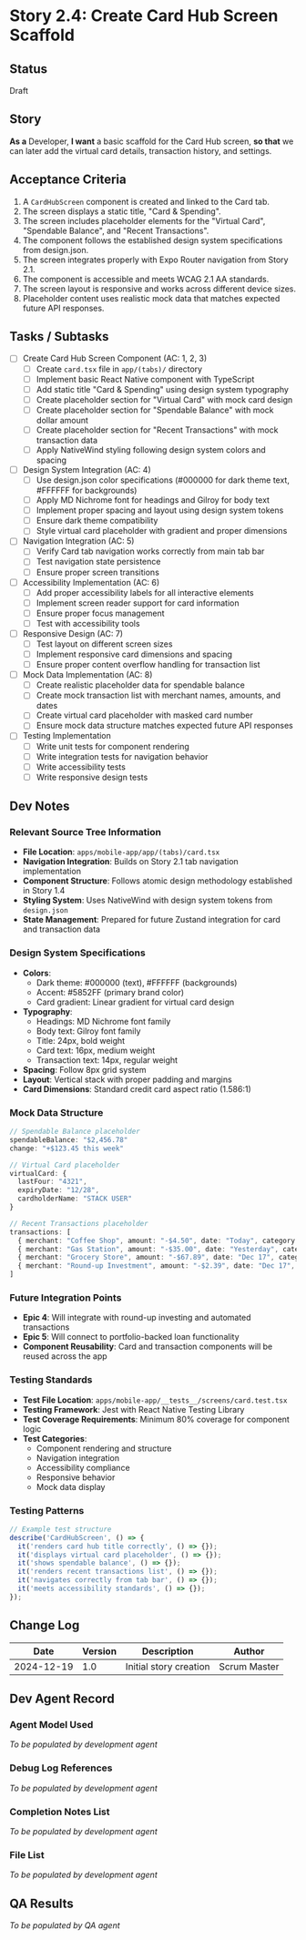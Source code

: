 # Story 2.4: Create Card Hub Screen Scaffold

## Status
Draft

## Story
**As a** Developer,
**I want** a basic scaffold for the Card Hub screen,
**so that** we can later add the virtual card details, transaction history, and settings.

## Acceptance Criteria

1. A `CardHubScreen` component is created and linked to the Card tab.
2. The screen displays a static title, "Card & Spending".
3. The screen includes placeholder elements for the "Virtual Card", "Spendable Balance", and "Recent Transactions".
4. The component follows the established design system specifications from design.json.
5. The screen integrates properly with Expo Router navigation from Story 2.1.
6. The component is accessible and meets WCAG 2.1 AA standards.
7. The screen layout is responsive and works across different device sizes.
8. Placeholder content uses realistic mock data that matches expected future API responses.

## Tasks / Subtasks

- [ ] Create Card Hub Screen Component (AC: 1, 2, 3)
  - [ ] Create `card.tsx` file in `app/(tabs)/` directory
  - [ ] Implement basic React Native component with TypeScript
  - [ ] Add static title "Card & Spending" using design system typography
  - [ ] Create placeholder section for "Virtual Card" with mock card design
  - [ ] Create placeholder section for "Spendable Balance" with mock dollar amount
  - [ ] Create placeholder section for "Recent Transactions" with mock transaction data
  - [ ] Apply NativeWind styling following design system colors and spacing

- [ ] Design System Integration (AC: 4)
  - [ ] Use design.json color specifications (#000000 for dark theme text, #FFFFFF for backgrounds)
  - [ ] Apply MD Nichrome font for headings and Gilroy for body text
  - [ ] Implement proper spacing and layout using design system tokens
  - [ ] Ensure dark theme compatibility
  - [ ] Style virtual card placeholder with gradient and proper dimensions

- [ ] Navigation Integration (AC: 5)
  - [ ] Verify Card tab navigation works correctly from main tab bar
  - [ ] Test navigation state persistence
  - [ ] Ensure proper screen transitions

- [ ] Accessibility Implementation (AC: 6)
  - [ ] Add proper accessibility labels for all interactive elements
  - [ ] Implement screen reader support for card information
  - [ ] Ensure proper focus management
  - [ ] Test with accessibility tools

- [ ] Responsive Design (AC: 7)
  - [ ] Test layout on different screen sizes
  - [ ] Implement responsive card dimensions and spacing
  - [ ] Ensure proper content overflow handling for transaction list

- [ ] Mock Data Implementation (AC: 8)
  - [ ] Create realistic placeholder data for spendable balance
  - [ ] Create mock transaction list with merchant names, amounts, and dates
  - [ ] Create virtual card placeholder with masked card number
  - [ ] Ensure mock data structure matches expected future API responses

- [ ] Testing Implementation
  - [ ] Write unit tests for component rendering
  - [ ] Write integration tests for navigation behavior
  - [ ] Write accessibility tests
  - [ ] Write responsive design tests

## Dev Notes

### Relevant Source Tree Information
- **File Location**: `apps/mobile-app/app/(tabs)/card.tsx`
- **Navigation Integration**: Builds on Story 2.1 tab navigation implementation
- **Component Structure**: Follows atomic design methodology established in Story 1.4
- **Styling System**: Uses NativeWind with design system tokens from `design.json`
- **State Management**: Prepared for future Zustand integration for card and transaction data

### Design System Specifications
- **Colors**: 
  - Dark theme: #000000 (text), #FFFFFF (backgrounds)
  - Accent: #5852FF (primary brand color)
  - Card gradient: Linear gradient for virtual card design
- **Typography**: 
  - Headings: MD Nichrome font family
  - Body text: Gilroy font family
  - Title: 24px, bold weight
  - Card text: 16px, medium weight
  - Transaction text: 14px, regular weight
- **Spacing**: Follow 8px grid system
- **Layout**: Vertical stack with proper padding and margins
- **Card Dimensions**: Standard credit card aspect ratio (1.586:1)

### Mock Data Structure
```typescript
// Spendable Balance placeholder
spendableBalance: "$2,456.78"
change: "+$123.45 this week"

// Virtual Card placeholder
virtualCard: {
  lastFour: "4321",
  expiryDate: "12/28",
  cardholderName: "STACK USER"
}

// Recent Transactions placeholder
transactions: [
  { merchant: "Coffee Shop", amount: "-$4.50", date: "Today", category: "Food" },
  { merchant: "Gas Station", amount: "-$35.00", date: "Yesterday", category: "Transport" },
  { merchant: "Grocery Store", amount: "-$67.89", date: "Dec 17", category: "Food" },
  { merchant: "Round-up Investment", amount: "-$2.39", date: "Dec 17", category: "Investment" }
]
```

### Future Integration Points
- **Epic 4**: Will integrate with round-up investing and automated transactions
- **Epic 5**: Will connect to portfolio-backed loan functionality
- **Component Reusability**: Card and transaction components will be reused across the app

### Testing Standards
- **Test File Location**: `apps/mobile-app/__tests__/screens/card.test.tsx`
- **Testing Framework**: Jest with React Native Testing Library
- **Test Coverage Requirements**: Minimum 80% coverage for component logic
- **Test Categories**:
  - Component rendering and structure
  - Navigation integration
  - Accessibility compliance
  - Responsive behavior
  - Mock data display

### Testing Patterns
```typescript
// Example test structure
describe('CardHubScreen', () => {
  it('renders card hub title correctly', () => {});
  it('displays virtual card placeholder', () => {});
  it('shows spendable balance', () => {});
  it('renders recent transactions list', () => {});
  it('navigates correctly from tab bar', () => {});
  it('meets accessibility standards', () => {});
});
```

## Change Log

| Date | Version | Description | Author |
|------|---------|-------------|---------|
| 2024-12-19 | 1.0 | Initial story creation | Scrum Master |

## Dev Agent Record

### Agent Model Used
*To be populated by development agent*

### Debug Log References
*To be populated by development agent*

### Completion Notes List
*To be populated by development agent*

### File List
*To be populated by development agent*

## QA Results
*To be populated by QA agent*